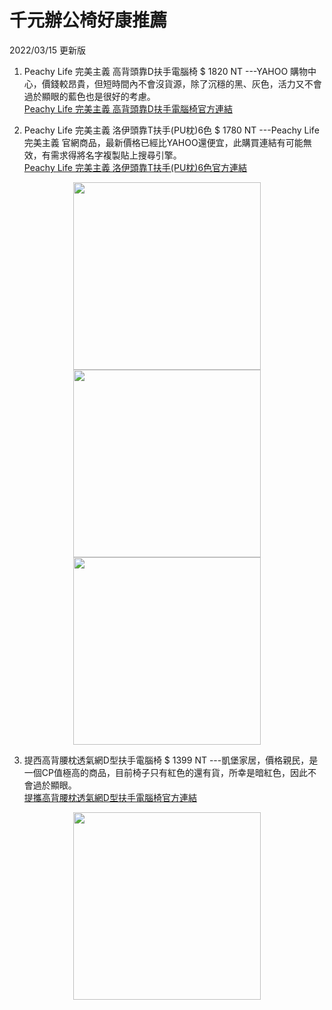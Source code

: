 # 千元辦公椅好康推薦

2022/03/15 更新版

1. Peachy Life 完美主義 高背頭靠D扶手電腦椅  $ 1820 NT   ---YAHOO 購物中心，價錢較昂貴，但短時間內不會沒貨源，除了沉穩的黑、灰色，活力又不會過於顯眼的藍色也是很好的考慮。                     
[Peachy Life 完美主義 高背頭靠D扶手電腦椅官方連結](https://tw.buy.yahoo.com/gdsale/Home-Feeling-%E9%9B%BB%E8%85%A6%E6%A4%85-D%E6%89%B6%E6%89%8B-%E5%8A%A0%E5%A4%A7%E8%85%B0%E6%9E%95-6658018.html)

2. Peachy Life 完美主義 洛伊頭靠T扶手(PU枕)6色 $ 1780 NT   ---Peachy Life 完美主義 官網商品，最新價格已經比YAHOO還便宜，此購買連結有可能無效，有需求得將名字複製貼上搜尋引擎。                  
[Peachy Life 完美主義 洛伊頭靠T扶手(PU枕)6色官方連結](https://www.peachy.com.tw/SalePage/Index/3984961?lang=zh-TW)

<div align="center">
<center class ="half">
    <img src="https://s.yimg.com/zp/MerchandiseImages/3ACAD708A2-Product-17923569.jpg" width = "300"/ height = "300"/>
    <img src="https://s.yimg.com/zp/MerchandiseImages/66A3D4B2D0-Product-17923570.jpg" width = "300"/ height = "300"/>
    <img src="https://s.yimg.com/zp/MerchandiseImages/98E3FAB915-Product-17923573.jpg" width = "300"/ height = "300"/>
</center>
</div>

3. 提西高背腰枕透氣網D型扶手電腦椅 $ 1399 NT   ---凱堡家居，價格親民，是一個CP值極高的商品，目前椅子只有紅色的還有貨，所幸是暗紅色，因此不會過於顯眼。                                          
[提攜高背腰枕透氣網D型扶手電腦椅官方連結](https://www.chlife.com.tw/SalePage/Index/7478757?lang=zh-TW)
 
 
<div align="center">
<center class ="half">
    <img src="https://diz36nn4q02zr.cloudfront.net/webapi/imagesV3/Original/SalePageSKU/22485035/0/637806904977230000?v=1" width = "300"/ height = "300"/>
</center>
</div>
